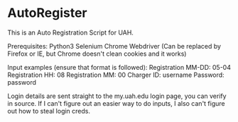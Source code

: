 # AutoRegister
This is an Auto Registration Script for UAH.

Prerequisites:
  Python3
  Selenium
  Chrome Webdriver (Can be replaced by Firefox or IE, but Chrome doesn't clean cookies and it works)
  
Input examples (ensure that format is followed):
  Registration MM-DD: 05-04
  Registration HH: 08
  Registration MM: 00
  Charger ID: username
  Password: password
  
Login details are sent straight to the my.uah.edu login page, you can verify in source.
If I can't figure out an easier way to do inputs, I also can't figure out how to steal login creds.
